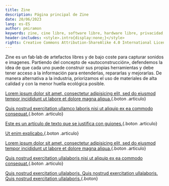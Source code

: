 ```yaml
---
title: Zine
description: Página principal de Zine
date: 20/06/2023
lang: es-ES
author: pmiramon
keywords: zine, cine libre, software libre, hardware libre, privacidad, tecnología libre, autonomia digital, magic lantern, EM272
header-includes: <style>.intro{display:none;}</style>
rights: Creative Commons Attribution-ShareAlike 4.0 International License
---
```


Zine es un fab·lab de artefactos libres y de bajo coste para capturar sonidos e imagenes. Partiendo del concepto de «autoconstrucción», defendemos la idea de que cada uno puede construir sus propias herramientas y debe tener acceso a la información para entenderlas, repararlas y mejorarlas. De manera alternativa a la industria, priorizamos el uso de materiales de alta calidad y con la menor huella ecológica posible.

<div class="botonera">

[Lorem ipsum dolor sit amet, consectetur adipisicing elit, sed do eiusmod tempor incididunt ut labore et dolore magna aliqua.](#intro){.boton .articulo}

[Quis nostrud exercitation ullamco laboris nisi ut aliquip ex ea commodo consequat.](#intro){.boton .articulo}

[Este es un artículo de texto que se justifica con guiones.](prueba-texto.html){.boton .articulo}

[Ut enim explicabo.](#intro){.boton .articulo}

[Lorem ipsum dolor sit amet, consectetur adipisicing elit, sed do eiusmod tempor incididunt ut labore et dolore magna aliqua.](#intro){.boton .articulo}

[Quis nostrud exercitation ullalaboris nisi ut aliquip ex ea commodo consequat.](#intro){.boton .articulo}

[Quis nostrud exercitation ullalaboris. Quis nostrud exercitation ullalaboris. Quis nostrud exercitation ullalaboris.](#intro){.boton}

</div>

